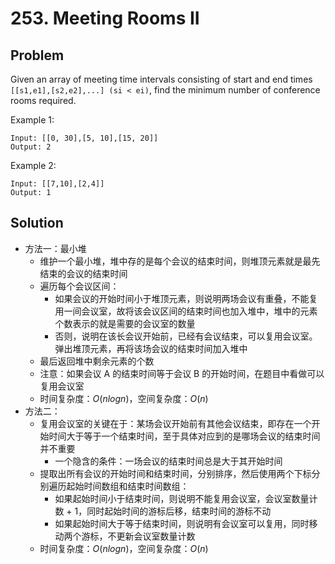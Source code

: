 # 253. Meeting Rooms II
## Problem

Given an array of meeting time intervals consisting of start and end times `[[s1,e1],[s2,e2],...] (si < ei)`, find the minimum number of conference rooms required.

Example 1:

```
Input: [[0, 30],[5, 10],[15, 20]]
Output: 2
```

Example 2:

```
Input: [[7,10],[2,4]]
Output: 1
```

## Solution

- 方法一：最小堆
  - 维护一个最小堆，堆中存的是每个会议的结束时间，则堆顶元素就是最先结束的会议的结束时间
  - 遍历每个会议区间：
    - 如果会议的开始时间小于堆顶元素，则说明两场会议有重叠，不能复用一间会议室，故将该会议区间的结束时间也加入堆中，堆中的元素个数表示的就是需要的会议室的数量
    - 否则，说明在该长会议开始前，已经有会议结束，可以复用会议室。弹出堆顶元素，再将该场会议的结束时间加入堆中
  - 最后返回堆中剩余元素的个数
  - 注意：如果会议 A 的结束时间等于会议 B 的开始时间，在题目中看做可以复用会议室
  - 时间复杂度：$O(nlogn)$，空间复杂度：$O(n)$
- 方法二：
  - 复用会议室的关键在于：某场会议开始前有其他会议结束，即存在一个开始时间大于等于一个结束时间，至于具体对应到的是哪场会议的结束时间并不重要
    - 一个隐含的条件：一场会议的结束时间总是大于其开始时间
  - 提取出所有会议的开始时间和结束时间，分别排序，然后使用两个下标分别遍历起始时间数组和结束时间数组：
    - 如果起始时间小于结束时间，则说明不能复用会议室，会议室数量计数 + 1，同时起始时间的游标后移，结束时间的游标不动
    - 如果起始时间大于等于结束时间，则说明有会议室可以复用，同时移动两个游标，不更新会议室数量计数
  - 时间复杂度：$O(nlogn)$，空间复杂度：$O(n)$